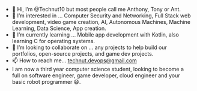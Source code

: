 - 👋 Hi, I’m @Technut10 but most people call me Anthony, Tony or Ant. 
- 👀 I’m interested in ... Computer Security and Networking, Full Stack web development, video game creation, AI, Autonomous Machines, Machine Learning, Data Science, App creation. 
- 🌱 I’m currently learning ... Mobile app development with Kotlin, also learning C for operating systems.
- 💞️ I’m looking to collaborate on ... any projects to help build our portfolios, open-source projects, and game dev projects.
- 📫 How to reach me... technut.devops@gmail.com
-    I am now a third year computer science student, looking to become a full on software engineer, game developer, cloud engineer and your basic robot programmer 😄.
<!---
Technut10/Technut10 is a ✨ special ✨ repository because its `README.md` (this file) appears on your GitHub profile.
You can click the Preview link to take a look at your changes.
--->
